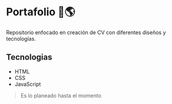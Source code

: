 # Portafolio 🛒🌎

Repositorio enfocado en creación de CV con diferentes diseños y tecnologías.
<br/>

## Tecnologias
+ HTML
+ CSS
+ JavaScript

> Es lo planeado hasta el momento
